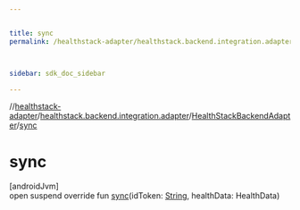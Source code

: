 ```yaml
---


title: sync
permalink: /healthstack-adapter/healthstack.backend.integration.adapter/-health-stack-backend-adapter/sync.html



sidebar: sdk_doc_sidebar

---
```



//[healthstack-adapter](/healthstack-adapter.html)/[healthstack.backend.integration.adapter](../index.html)/[HealthStackBackendAdapter](index.html)/[sync](sync.html)



# sync



[androidJvm]\
open suspend override fun [sync](sync.html)(idToken: [String](https://kotlinlang.org/api/latest/jvm/stdlib/kotlin/-string/index.html), healthData: HealthData)






